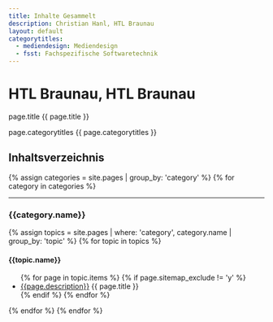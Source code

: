 ```yaml
---
title: Inhalte Gesammelt
description: Christian Hanl, HTL Braunau
layout: default
categorytitles:
  - mediendesign: Mediendesign
  - fsst: Fachspezifische Softwaretechnik
---
```


# HTL Braunau, HTL Braunau

page.title {{ page.title }}

page.categorytitles {{ page.categorytitles }}

## Inhaltsverzeichnis

{% assign categories = site.pages | group_by: 'category' %}
{% for category in categories %}
<hr>
<h3>{{category.name}}</h3>
{% assign topics = site.pages | where: 'category', category.name | group_by: 'topic' %}
{% for topic in topics %}
<h4>{{topic.name}}</h4>
<ul>
{% for page in topic.items %}
{% if page.sitemap_exclude != 'y' %}
<li><a href="{{page.url}}">{{page.description}}</a> {{ page.title }}</li>
{% endif %}
{% endfor %}
</ul>
{% endfor %}
{% endfor %}